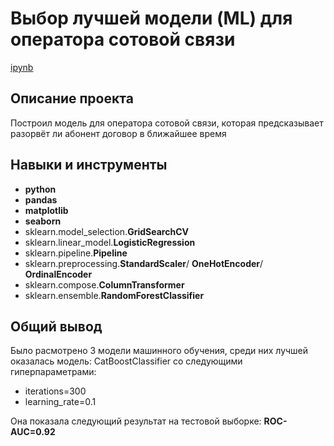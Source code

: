 # Выбор лучшей модели (ML) для оператора сотовой связи

[ipynb](https://github.com/satysh/portfolio/blob/main/telecom/project.ipynb)

## Описание проекта

Построил модель для оператора сотовой связи, которая предсказывает разорвёт ли абонент договор в ближайшее время

## Навыки и инструменты

- **python**
- **pandas**
- **matplotlib**
- **seaborn**
- sklearn.model_selection.**GridSearchCV**
- sklearn.linear_model.**LogisticRegression**
- sklearn.pipeline.**Pipeline**
- sklearn.preprocessing.**StandardScaler**/ **OneHotEncoder**/ **OrdinalEncoder**
- sklearn.compose.**ColumnTransformer**
- sklearn.ensemble.**RandomForestClassifier**

## 

## Общий вывод

Было расмотрено 3 модели машинного обучения, среди них лучшей оказалась модель:
CatBoostClassifier со следующими гиперпараметрами:

* iterations=300
* learning_rate=0.1

Она показала следующий результат на тестовой выборке: **ROC-AUC=0.92**